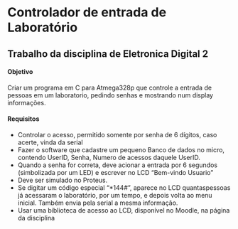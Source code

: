 # Controlador de entrada de Laboratório
## Trabalho da disciplina de Eletronica Digital 2

#### Objetivo
Criar um programa em C para Atmega328p que controle a entrada de pessoas em 
um laboratorio, pedindo senhas e mostrando num display informações.

#### Requisitos
 * Controlar o acesso, permitido somente por senha de 6 dígitos, caso 
acerte, vinda da serial
 * Fazer o software que cadastre um pequeno Banco de dados no micro, contendo
UserID, Senha, Numero de acessos daquele UserID.
 * Quando a senha for correta, deve acionar a entrada por 6 segundos (simbolizada por um LED) e escrever no LCD “Bem-vindo Usuario”
 * Deve ser simulado no Proteus.
 * Se digitar um código especial “*144#”, aparece no LCD quantaspessoas já acessaram o laboratório, por um tempo, e depois volta ao menu inicial. Também envia pela serial a mesma informação. 
 * Usar uma biblioteca de acesso ao LCD, disponível no Moodle, na página da disciplina

